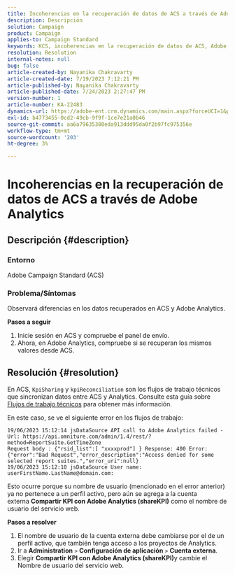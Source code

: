 ```yaml
---
title: Incoherencias en la recuperación de datos de ACS a través de Adobe Analytics
description: Descripción
solution: Campaign
product: Campaign
applies-to: Campaign Standard
keywords: KCS, incoherencias en la recuperación de datos de ACS, Adobe Campaign Standard, Adobe Analytics, Compartir KPI con Adobe Analytics
resolution: Resolution
internal-notes: null
bug: false
article-created-by: Nayanika Chakravarty
article-created-date: 7/19/2023 7:12:21 PM
article-published-by: Nayanika Chakravarty
article-published-date: 7/24/2023 2:27:47 PM
version-number: 1
article-number: KA-22483
dynamics-url: https://adobe-ent.crm.dynamics.com/main.aspx?forceUCI=1&pagetype=entityrecord&etn=knowledgearticle&id=f3f9052e-6826-ee11-9966-6045bd006c82
exl-id: b4773455-0cd2-49cb-9f9f-1ce7e21a0b46
source-git-commit: aa6a79635380eda913ddd95da0f2b97fc975356e
workflow-type: tm+mt
source-wordcount: '203'
ht-degree: 3%

---
```


# Incoherencias en la recuperación de datos de ACS a través de Adobe Analytics

## Descripción {#description}


### Entorno

Adobe Campaign Standard (ACS)

### Problema/Síntomas

Observará diferencias en los datos recuperados en ACS y Adobe Analytics.

<b>Pasos a seguir</b>

1. Inicie sesión en ACS y compruebe el panel de envío.
2. Ahora, en Adobe Analytics, compruebe si se recuperan los mismos valores desde ACS.



## Resolución {#resolution}


En ACS, `KpiSharing` y `kpiReconciliation` son los flujos de trabajo técnicos que sincronizan datos entre ACS y Analytics. Consulte esta guía sobre [Flujos de trabajo técnicos](https://experienceleague.adobe.com/docs/campaign-standard/using/administrating/application-settings/technical-workflows.html?lang=en) para obtener más información.

En este caso, se ve el siguiente error en los flujos de trabajo:


```
19/06/2023 15:12:14 jsDataSource API call to Adobe Analytics failed - Url: https://api.omniture.com/admin/1.4/rest/?method=ReportSuite.GetTimeZone
Request body : {"rsid_list":[ "xxxxprod"] } Response: 400 Error: {"error":"Bad Request","error_description":"Access denied for some selected report suites.","error_uri":null}
19/06/2023 15:12:10 jsDataSource User name: userFirstName.LastName@domain.com:
```


Esto ocurre porque su nombre de usuario (mencionado en el error anterior) ya no pertenece a un perfil activo, pero aún se agrega a la cuenta externa <b>Compartir KPI con Adobe Analytics (shareKPI)</b> como el nombre de usuario del servicio web.

<b>Pasos a resolver</b>

1. El nombre de usuario de la cuenta externa debe cambiarse por el de un perfil activo, que también tenga acceso a los proyectos de Analytics.
2. Ir a <b>Administration</b> `>`  <b>Configuración de aplicación</b> `>`  <b>Cuenta externa</b>.
3. Elegir <b>Compartir KPI con Adobe Analytics (shareKPI)</b>y cambie el Nombre de usuario del servicio web.
